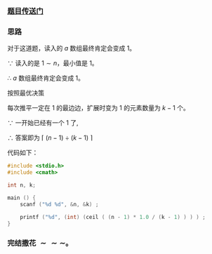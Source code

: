 ### [题目传送门](https://www.luogu.com.cn/problem/AT4160)

### 思路

对于这道题，读入的 $a$ 数组最终肯定会变成 $1$。

$\because$  读入的是 $1 \sim n$，最小值是 $1$。

$\therefore$  $a$ 数组最终肯定会变成 $1$。  

按照最优决策   

每次推平一定在 $1$ 的最边边，扩展时变为 $1$ 的元素数量为 $k - 1$ 个。

$\because$ 一开始已经有一个 $1$ 了,

$\therefore$ 答案即为 $\lceil\  (n - 1)\ \div\ (k - 1)\ \rceil$

代码如下：

```cpp
#include <stdio.h>
#include <cmath>

int n, k;

main () {
	scanf ("%d %d", &n, &k) ;
	
	printf ("%d", (int) (ceil ( (n - 1) * 1.0 / (k - 1) ) ) ) ;
}

```

### 完结撒花 $\sim\sim\sim$。